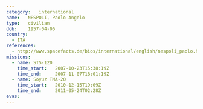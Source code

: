 ```yaml
---
category:	international
name:	NESPOLI, Paolo Angelo
type:	civilian
dob:	1957-04-06
country:
  - ITA
references:
  - http://www.spacefacts.de/bios/international/english/nespoli_paolo.htm
missions:
  - name: STS-120
    time_start:   2007-10-23T15:38:19Z
    time_end:     2007-11-07T18:01:19Z
  - name: Soyuz TMA-20
    time_start:   2010-12-15T19:09Z
    time_end:     2011-05-24T02:28Z
evas:
---
```

